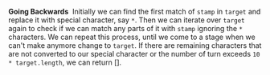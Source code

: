**Going Backwards**
​
Initially we can find the first match of `stamp` in `target` and replace it with special character, say `*`.
Then we can iterate over `target` again to check if we can match any parts of it with `stamp` ignoring the `*` characters.
We can repeat this process, until we come to a stage when we can't make anymore change to `target`.
If there are remaining characters that are not converted to our special character or the number of turn exceeds `10 * target.length`, we can return [].